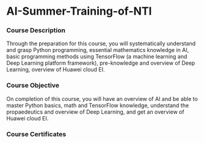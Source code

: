 # AI-Summer-Training-of-NTI


### Course Description 

Through the preparation for this course, you will systematically understand and grasp Python programming, essential mathematics knowledge in AI, basic programming methods using TensorFlow (a machine learning and Deep Learning platform framework), pre-knowledge and overview of Deep Learning, overview of Huawei cloud EI.


### Course Objective

On completion of this course, you will have an overview of AI and be able to master Python basics, math and TensorFlow knowledge, understand the propaedeutics and overview of Deep Learning, and get an overview of Huawei cloud EI.


### Course Certificates
